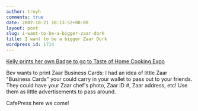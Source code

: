 ```yaml
---
author: troyh
comments: true
date: 2002-10-21 18:13:52+00:00
layout: post
slug: i-want-to-be-a-bigger-zaar-dork
title: I want to be a bigger Zaar Dork
wordpress_id: 1714
---
```


[Kelly prints her own  Badge to go to Taste of Home Cooking Expo](http://www.recipezaar.com/bb/viewtopic.zsp?t=18855&7)

Bev wants to print Zaar Business Cards: I had an idea of little Zaar "Business Cards" your could carry in your wallet to pass out to your friends. They could have your Zaar chef's photo, Zaar ID #, Zaar address, etc! Use them as little advertisements to pass around.

CafePress here we come!
